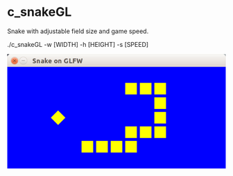 # c_snakeGL

Snake with adjustable field size and game speed.

./c_snakeGL -w [WIDTH] -h [HEIGHT] -s [SPEED]

![screenshot](./image/c_snakeGL.png)